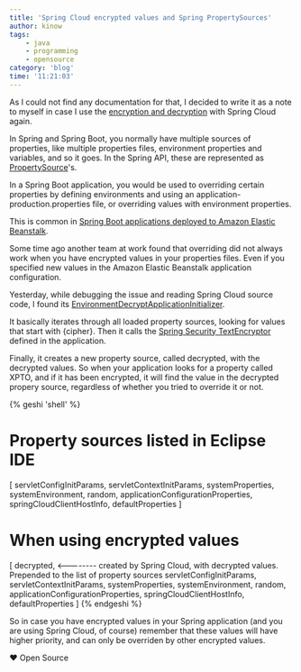 ```yaml
---
title: 'Spring Cloud encrypted values and Spring PropertySources'
author: kinow
tags:
    - java
    - programming
    - opensource
category: 'blog'
time: '11:21:03'
---
```


As I could not find any documentation for that, I decided to write it as a note to myself
in case I use the
[encryption and decryption](https://cloud.spring.io/spring-cloud-config/spring-cloud-config.html#_encryption_and_decryption)
with Spring Cloud again.

In Spring and Spring Boot, you normally have multiple sources of properties, like multiple
properties files, environment properties and variables, and so it goes. In the Spring API,
these are represented as
[PropertySource](http://docs.spring.io/spring/docs/current/javadoc-api/org/springframework/context/annotation/PropertySource.html)'s.

In a Spring Boot application, you would be used to overriding certain properties
by defining environments and using an application-production.properties file, or
overriding values with environment properties.

This is common in
[Spring Boot applications deployed to Amazon Elastic Beanstalk](https://aws.amazon.com/blogs/devops/deploying-a-spring-boot-application-on-aws-using-aws-elastic-beanstalk/).

Some time ago another team at work found that overriding did not always work when you have
encrypted values in your properties files. Even if you specified new values in the
Amazon Elastic Beanstalk application configuration.

Yesterday, while debugging the issue and reading Spring Cloud source code, I found its
[EnvironmentDecryptApplicationInitializer](https://github.com/spring-cloud/spring-cloud-commons/blob/9675df02f6a2c01766711f7dee3c4d2818b7d716/spring-cloud-context/src/main/java/org/springframework/cloud/bootstrap/encrypt/EnvironmentDecryptApplicationInitializer.java#L44).

It basically iterates through all loaded property sources, looking for values that start with
{cipher}. Then it calls the
[Spring Security TextEncryptor](http://docs.spring.io/spring-security/site/docs/current/apidocs/org/springframework/security/crypto/encrypt/TextEncryptor.html)
defined in the application.

Finally, it creates a new property source, called decrypted, with the decrypted values. So when
your application looks for a property called XPTO, and if it has been encrypted, it will
find the value in the decrypted propery source, regardless of whether you tried to override it or
not.

{% geshi 'shell' %}
# Property sources listed in Eclipse IDE

[
  servletConfigInitParams,
  servletContextInitParams,
  systemProperties,
  systemEnvironment,
  random,
  applicationConfigurationProperties,
  springCloudClientHostInfo,
  defaultProperties
]

# When using encrypted values

[
  decrypted, <-------- created by Spring Cloud, with decrypted values. Prepended to the list of property sources
  servletConfigInitParams,
  servletContextInitParams,
  systemProperties,
  systemEnvironment,
  random,
  applicationConfigurationProperties,
  springCloudClientHostInfo,
  defaultProperties
]
{% endgeshi %}

So in case you have encrypted values in your Spring application (and you are using Spring Cloud, 
of course) remember that these values will have higher priority, and can only be overriden by other
encrypted values.

&hearts; Open Source

